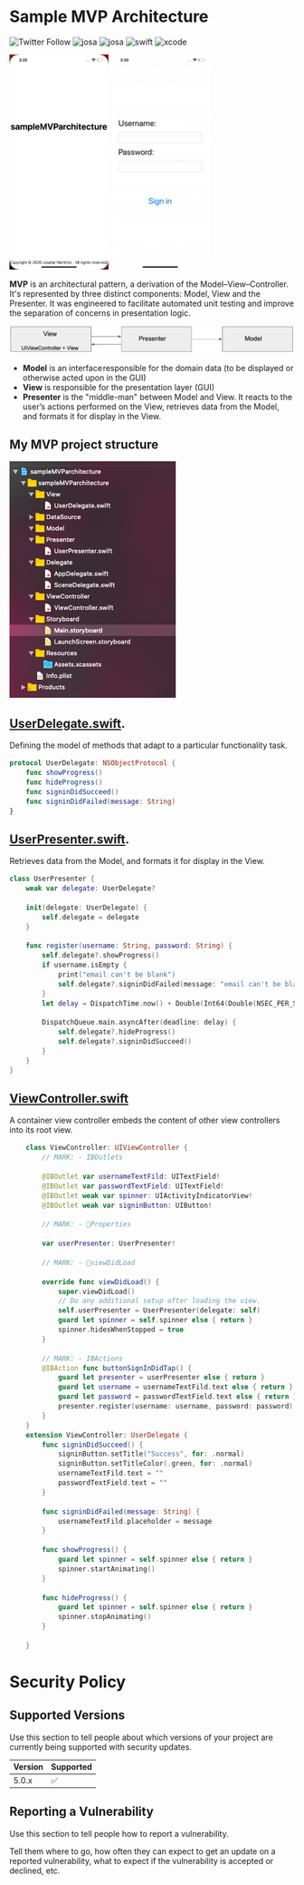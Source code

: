 # Sample MVP Architecture

![Twitter Follow](https://img.shields.io/twitter/follow/iamjosafatmtz?style=social) ![josa](https://img.shields.io/github/followers/JosafatCMtz?style=social) ![josa](https://img.shields.io/badge/%F0%9F%93%B1%20JosafatMtz-Happy%20Hacking-blue) ![swift](https://img.shields.io/badge/Swift-v5-orange) ![xcode](https://img.shields.io/badge/Xcode-v11.5-orange)

<img src="./docs/start.png" alt="drawing" width="175"/> <img src="./docs/demo-test.gif" alt="drawing" width="175" />

**MVP** is an architectural pattern, a derivation of the Model–View–Controller. It's represented by three distinct components: Model, View and the Presenter. It was engineered to facilitate automated unit testing and improve the separation of concerns in presentation logic.

![Tux, the Linux mascot](./docs/MVP.png)

- **Model** is an interface responsible for the domain data (to be displayed or otherwise acted upon in the GUI)
- **View** is responsible for the presentation layer (GUI)
- **Presenter** is the "middle-man" between Model and View. It reacts to the user’s actions performed on the View, retrieves data from the Model, and formats it for display in the View.

## My MVP project structure

![project structure](./docs/structure.png)

## [UserDelegate.swift](https://github.com/JosafatCMtz/sample-MVP-architecture/blob/master/sampleMVParchitecture/View/UserDelegate.swift).

Defining the model of methods that adapt to a particular functionality task.

```swift
protocol UserDelegate: NSObjectProtocol {
    func showProgress()
    func hideProgress()
    func signinDidSucceed()
    func signinDidFailed(message: String)
}
```

## [UserPresenter.swift](https://github.com/JosafatCMtz/sample-MVP-architecture/blob/master/sampleMVParchitecture/Presenter/UserPresenter.swift).

Retrieves data from the Model, and formats it for display in the View.

```swift
class UserPresenter {
    weak var delegate: UserDelegate?

    init(delegate: UserDelegate) {
        self.delegate = delegate
    }

    func register(username: String, password: String) {
        self.delegate?.showProgress()
        if username.isEmpty {
            print("email can't be blank")
            self.delegate?.signinDidFailed(message: "email can't be blank")
        }
        let delay = DispatchTime.now() + Double(Int64(Double(NSEC_PER_SEC)*2)) / Double(NSEC_PER_SEC)

        DispatchQueue.main.asyncAfter(deadline: delay) {
            self.delegate?.hideProgress()
            self.delegate?.signinDidSucceed()
        }
    }
}
```

## [ViewController.swift](https://github.com/JosafatCMtz/sample-MVP-architecture/blob/master/sampleMVParchitecture/ViewController/ViewController.swift)

A container view controller embeds the content of other view controllers into its root view.

```swift
    class ViewController: UIViewController {
        // MARK: - IBOutlets

        @IBOutlet var usernameTextFild: UITextField!
        @IBOutlet var passwordTextField: UITextField!
        @IBOutlet weak var spinner: UIActivityIndicatorView!
        @IBOutlet weak var signinButton: UIButton!

        // MARK: - Properties

        var userPresenter: UserPresenter!

        // MARK: - viewDidLoad

        override func viewDidLoad() {
            super.viewDidLoad()
            // Do any additional setup after loading the view.
            self.userPresenter = UserPresenter(delegate: self)
            guard let spinner = self.spinner else { return }
            spinner.hidesWhenStopped = true
        }

        // MARK: - IBActions
        @IBAction func buttonSignInDidTap() {
            guard let presenter = userPresenter else { return }
            guard let username = usernameTextFild.text else { return }
            guard let password = passwordTextField.text else { return }
            presenter.register(username: username, password: password)
        }
    }
    extension ViewController: UserDelegate {
        func signinDidSucceed() {
            signinButton.setTitle("Success", for: .normal)
            signinButton.setTitleColor(.green, for: .normal)
            usernameTextFild.text = ""
            passwordTextField.text = ""
        }

        func signinDidFailed(message: String) {
            usernameTextFild.placeholder = message
        }

        func showProgress() {
            guard let spinner = self.spinner else { return }
            spinner.startAnimating()
        }

        func hideProgress() {
            guard let spinner = self.spinner else { return }
            spinner.stopAnimating()
        }

    }
```

# Security Policy

## Supported Versions

Use this section to tell people about which versions of your project are
currently being supported with security updates.

| Version | Supported          |
| ------- | ------------------ |
| 5.0.x   | :white_check_mark: |

## Reporting a Vulnerability

Use this section to tell people how to report a vulnerability.

Tell them where to go, how often they can expect to get an update on a
reported vulnerability, what to expect if the vulnerability is accepted or
declined, etc.
